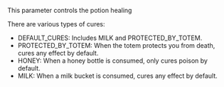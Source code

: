 This parameter controls the potion healing

There are various types of cures:

* DEFAULT_CURES: Includes MILK and PROTECTED_BY_TOTEM.
* PROTECTED_BY_TOTEM: When the totem protects you from death, cures any effect by default.
* HONEY: When a honey bottle is consumed, only cures poison by default.
* MILK: When a milk bucket is consumed, cures any effect by default.